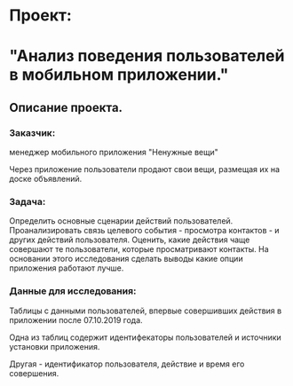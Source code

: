 # Проект: 

# "Анализ поведения пользователей в мобильном приложении."
## Описание проекта.
### Заказчик: 

менеджер мобильного приложения "Ненужные вещи"

Через приложение пользователи продают свои вещи, размещая их на доске объявлений.

### Задача: 

Определить основные сценарии действий пользователей.
Проанализировать связь целевого события - просмотра контактов - и других действий пользователя.
Оценить, какие действия чаще совершают те пользователи, которые просматривают контакты.
На основании этого исследования сделать выводы какие опции приложения работают лучше.

### Данные для исследования:

Таблицы с данными пользователей, впервые совершивших действия в приложении после 07.10.2019 года.

Одна из таблиц содержит идентифекаторы пользователей и источники установки приложения.

Другая - идентификатор пользователя, действие и время его совершения. 
